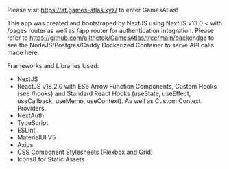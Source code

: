 Please visit https://at.games-atlas.xyz/ to enter GamesAtlas!

This app was created and bootstraped by NextJS using NextJS v13.0 < with /pages router as well as /app router for authentication integration. Please refer to https://github.com/allthetok/GamesAtlas/tree/main/backendga to see the NodeJS/Postgres/Caddy Dockerized Container to serve API calls made here.

Frameworks and Libraries Used:
- NextJS
- ReactJS v18.2.0 with ES6 Arrow Function Components, Custom Hooks (see /hooks) and Standard React Hooks (useState, useEffect, useCallback, useMemo, useContext). As well as Custom Context Providers.
- NextAuth
- TypeScript
- ESLint
- MaterialUI V5
- Axios
- CSS Component Stylesheets (Flexbox and Grid)
- Icons8 for Static Assets
